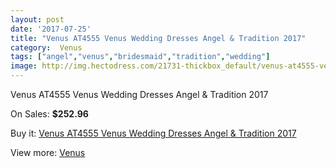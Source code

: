 ```yaml
---
layout: post
date: '2017-07-25'
title: "Venus AT4555 Venus Wedding Dresses Angel & Tradition 2017"
category:  Venus
tags: ["angel","venus","bridesmaid","tradition","wedding"]
image: http://img.hectodress.com/21731-thickbox_default/venus-at4555-venus-wedding-dresses-angel-tradition-2013.jpg
---
```

Venus AT4555 Venus Wedding Dresses Angel & Tradition 2017

On Sales: **$252.96**
<a href="https://www.hectodress.com/-venus/10076-venus-at4555-venus-wedding-dresses-angel-tradition-2013.html"><amp-img layout="responsive" width="600" height="600" src="//img.hectodress.com/21731-thickbox_default/venus-at4555-venus-wedding-dresses-angel-tradition-2013.jpg" alt="Venus AT4555 Venus Wedding Dresses Angel & Tradition 2017 0" /></a>
<a href="https://www.hectodress.com/-venus/10076-venus-at4555-venus-wedding-dresses-angel-tradition-2013.html"><amp-img layout="responsive" width="600" height="600" src="//img.hectodress.com/21734-thickbox_default/venus-at4555-venus-wedding-dresses-angel-tradition-2013.jpg" alt="Venus AT4555 Venus Wedding Dresses Angel & Tradition 2017 1" /></a>
<a href="https://www.hectodress.com/-venus/10076-venus-at4555-venus-wedding-dresses-angel-tradition-2013.html"><amp-img layout="responsive" width="600" height="600" src="//img.hectodress.com/21733-thickbox_default/venus-at4555-venus-wedding-dresses-angel-tradition-2013.jpg" alt="Venus AT4555 Venus Wedding Dresses Angel & Tradition 2017 2" /></a>
<a href="https://www.hectodress.com/-venus/10076-venus-at4555-venus-wedding-dresses-angel-tradition-2013.html"><amp-img layout="responsive" width="600" height="600" src="//img.hectodress.com/21732-thickbox_default/venus-at4555-venus-wedding-dresses-angel-tradition-2013.jpg" alt="Venus AT4555 Venus Wedding Dresses Angel & Tradition 2017 3" /></a>

Buy it: [Venus AT4555 Venus Wedding Dresses Angel & Tradition 2017](https://www.hectodress.com/-venus/10076-venus-at4555-venus-wedding-dresses-angel-tradition-2013.html "Venus AT4555 Venus Wedding Dresses Angel & Tradition 2017")

View more: [ Venus](https://www.hectodress.com/167--venus " Venus")
